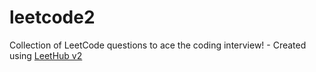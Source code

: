 # leetcode2
Collection of LeetCode questions to ace the coding interview! - Created using [LeetHub v2](https://github.com/arunbhardwaj/LeetHub-2.0)
